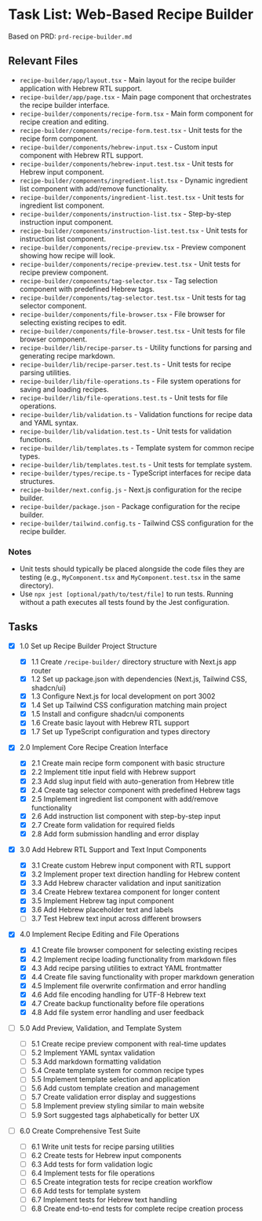 # Task List: Web-Based Recipe Builder

Based on PRD: `prd-recipe-builder.md`

## Relevant Files

- `recipe-builder/app/layout.tsx` - Main layout for the recipe builder application with Hebrew RTL support.
- `recipe-builder/app/page.tsx` - Main page component that orchestrates the recipe builder interface.
- `recipe-builder/components/recipe-form.tsx` - Main form component for recipe creation and editing.
- `recipe-builder/components/recipe-form.test.tsx` - Unit tests for the recipe form component.
- `recipe-builder/components/hebrew-input.tsx` - Custom input component with Hebrew RTL support.
- `recipe-builder/components/hebrew-input.test.tsx` - Unit tests for Hebrew input component.
- `recipe-builder/components/ingredient-list.tsx` - Dynamic ingredient list component with add/remove functionality.
- `recipe-builder/components/ingredient-list.test.tsx` - Unit tests for ingredient list component.
- `recipe-builder/components/instruction-list.tsx` - Step-by-step instruction input component.
- `recipe-builder/components/instruction-list.test.tsx` - Unit tests for instruction list component.
- `recipe-builder/components/recipe-preview.tsx` - Preview component showing how recipe will look.
- `recipe-builder/components/recipe-preview.test.tsx` - Unit tests for recipe preview component.
- `recipe-builder/components/tag-selector.tsx` - Tag selection component with predefined Hebrew tags.
- `recipe-builder/components/tag-selector.test.tsx` - Unit tests for tag selector component.
- `recipe-builder/components/file-browser.tsx` - File browser for selecting existing recipes to edit.
- `recipe-builder/components/file-browser.test.tsx` - Unit tests for file browser component.
- `recipe-builder/lib/recipe-parser.ts` - Utility functions for parsing and generating recipe markdown.
- `recipe-builder/lib/recipe-parser.test.ts` - Unit tests for recipe parsing utilities.
- `recipe-builder/lib/file-operations.ts` - File system operations for saving and loading recipes.
- `recipe-builder/lib/file-operations.test.ts` - Unit tests for file operations.
- `recipe-builder/lib/validation.ts` - Validation functions for recipe data and YAML syntax.
- `recipe-builder/lib/validation.test.ts` - Unit tests for validation functions.
- `recipe-builder/lib/templates.ts` - Template system for common recipe types.
- `recipe-builder/lib/templates.test.ts` - Unit tests for template system.
- `recipe-builder/types/recipe.ts` - TypeScript interfaces for recipe data structures.
- `recipe-builder/next.config.js` - Next.js configuration for the recipe builder.
- `recipe-builder/package.json` - Package configuration for the recipe builder.
- `recipe-builder/tailwind.config.ts` - Tailwind CSS configuration for the recipe builder.

### Notes

- Unit tests should typically be placed alongside the code files they are testing (e.g., `MyComponent.tsx` and `MyComponent.test.tsx` in the same directory).
- Use `npx jest [optional/path/to/test/file]` to run tests. Running without a path executes all tests found by the Jest configuration.

## Tasks

- [x] 1.0 Set up Recipe Builder Project Structure

  - [x] 1.1 Create `/recipe-builder/` directory structure with Next.js app router
  - [x] 1.2 Set up package.json with dependencies (Next.js, Tailwind CSS, shadcn/ui)
  - [x] 1.3 Configure Next.js for local development on port 3002
  - [x] 1.4 Set up Tailwind CSS configuration matching main project
  - [x] 1.5 Install and configure shadcn/ui components
  - [x] 1.6 Create basic layout with Hebrew RTL support
  - [x] 1.7 Set up TypeScript configuration and types directory

- [x] 2.0 Implement Core Recipe Creation Interface

  - [x] 2.1 Create main recipe form component with basic structure
  - [x] 2.2 Implement title input field with Hebrew support
  - [x] 2.3 Add slug input field with auto-generation from Hebrew title
  - [x] 2.4 Create tag selector component with predefined Hebrew tags
  - [x] 2.5 Implement ingredient list component with add/remove functionality
  - [x] 2.6 Add instruction list component with step-by-step input
  - [x] 2.7 Create form validation for required fields
  - [x] 2.8 Add form submission handling and error display

- [x] 3.0 Add Hebrew RTL Support and Text Input Components

  - [x] 3.1 Create custom Hebrew input component with RTL support
  - [x] 3.2 Implement proper text direction handling for Hebrew content
  - [x] 3.3 Add Hebrew character validation and input sanitization
  - [x] 3.4 Create Hebrew textarea component for longer content
  - [x] 3.5 Implement Hebrew tag input component
  - [x] 3.6 Add Hebrew placeholder text and labels
  - [ ] 3.7 Test Hebrew text input across different browsers

- [x] 4.0 Implement Recipe Editing and File Operations

  - [x] 4.1 Create file browser component for selecting existing recipes
  - [x] 4.2 Implement recipe loading functionality from markdown files
  - [x] 4.3 Add recipe parsing utilities to extract YAML frontmatter
  - [x] 4.4 Create file saving functionality with proper markdown generation
  - [x] 4.5 Implement file overwrite confirmation and error handling
  - [x] 4.6 Add file encoding handling for UTF-8 Hebrew text
  - [x] 4.7 Create backup functionality before file operations
  - [x] 4.8 Add file system error handling and user feedback

- [ ] 5.0 Add Preview, Validation, and Template System

  - [ ] 5.1 Create recipe preview component with real-time updates
  - [ ] 5.2 Implement YAML syntax validation
  - [ ] 5.3 Add markdown formatting validation
  - [ ] 5.4 Create template system for common recipe types
  - [ ] 5.5 Implement template selection and application
  - [ ] 5.6 Add custom template creation and management
  - [ ] 5.7 Create validation error display and suggestions
  - [ ] 5.8 Implement preview styling similar to main website
  - [ ] 5.9 Sort suggested tags alphabetically for better UX

- [ ] 6.0 Create Comprehensive Test Suite
  - [ ] 6.1 Write unit tests for recipe parsing utilities
  - [ ] 6.2 Create tests for Hebrew input components
  - [ ] 6.3 Add tests for form validation logic
  - [ ] 6.4 Implement tests for file operations
  - [ ] 6.5 Create integration tests for recipe creation workflow
  - [ ] 6.6 Add tests for template system
  - [ ] 6.7 Implement tests for Hebrew text handling
  - [ ] 6.8 Create end-to-end tests for complete recipe creation process
